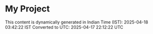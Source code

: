 # My Project

This content is dynamically generated in Indian Time (IST): 2025-04-18 03:42:22 IST
Converted to UTC: 2025-04-17 22:12:22 UTC
